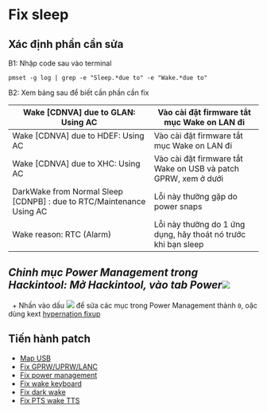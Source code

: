 # Fix sleep

## **Xác định phần cần** sửa

B1: Nhập code sau vào terminal 

```
pmset -g log | grep -e "Sleep.*due to" -e "Wake.*due to"
```

B2: Xem bảng sau để biết cần phần cần fix

| Wake [CDNVA] due to GLAN: Using AC                                   | Vào cài đặt firmware tắt mục Wake on LAN đi                    |
| -------------------------------------------------------------------- | -------------------------------------------------------------- |
| Wake [CDNVA] due to HDEF: Using AC                                   | Vào cài đặt firmware tắt mục Wake on LAN đi                    |
| Wake [CDNVA] due to XHC: Using AC                                    | Vào cài đặt firmware tắt Wake on USB và patch GPRW, xem ở dưới |
| DarkWake from Normal Sleep [CDNPB] : due to RTC/Maintenance Using AC | Lỗi này thường gặp do power snaps                              |
| Wake reason: RTC (Alarm)                                             | Lỗi này thường do 1 ứng dụng, hãy thoát nó trước khi bạn sleep |

## ***Chỉnh mục Power Management trong Hackintool: Mở Hackintool, vào tab Power***![](https://lh5.googleusercontent.com/Ud3dJFNTR_eNGjR3y-Ya-mS4McG8iZX7HTF1wBPl32kUruuvBx3LBf76VkUCcv4auAveok1t9GqJTkVdGo4ryqa-HVZgVOImociGIjgdJwPdCL7C5Q0nU9uuho3v52fbiPEyIZkk=s0)

  + Nhấn vào dấu ![](https://lh6.googleusercontent.com/ssk0miuDyfm8Pdy47a5ngMW9M6i1XOzt2J45qVvd9TweppzXHBw72h1Wc2TW5AhPUiTXvnkqMXP6Xvzw24EAMKVoRrx1_N694RNho2P3UIoybeTz7UYeUbH9oDu4nIDrJvdroId-=s0) để sửa các mục trong Power Management thành `0`, oặc dùng kext [hypernation fixup](https://github.com/acidanthera/HibernationFixup/releases)

## Tiến hành patch

- [Map USB](https://heavietnam.ga/2021/09/29/vi-1map-usb-intel-and-amd/)
- [Fix GPRW/UPRW/LANC](https://heavietnam.ga/2021/09/29/vi-2fix-gprw-uprw-lanc/)
- [Fix power management](https://everythingforhackintosher.wordpress.com/2021/09/10/157/)
- [Fix wake keyboard](https://heavietnam.ga/2021/09/29/vi-5fix-wake-keyboard/)
- [Fix dark wake](https://heavietnam.ga/2021/09/29/vi-4fix-darkwake/)
- [Fix PTS wake TTS](https://heavietnam.ga/2021/09/29/vi-6hotpatch-pts-wake-tts/)
